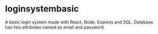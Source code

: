 # loginsystembasic

A basic login system made with React, Node, Express and SQL.
Database has two attributes named as email and password.

